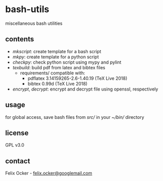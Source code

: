 # bash-utils
miscellaneous bash utilities

## contents
* *mkscript*: create template for a bash script
* *mkpy*: create template for a python script
* *checkpy*: check python script using mypy and pylint
* *texbuild*: build pdf from latex and bibtex files
  * requirements/ compatible with:
    * pdflatex 3.14159265-2.6-1.40.19 (TeX Live 2018)
    * bibtex 0.99d (TeX Live 2018)
* *encrypt*, *decrypt*: encrypt and decrypt file using openssl, respectively

## usage
for global access, save bash files from *src/* in your *~/bin/* directory

## license
GPL v3.0

## contact
Felix Ocker - [felix.ocker@googlemail.com](mailto:felix.ocker@googlemail.com)
